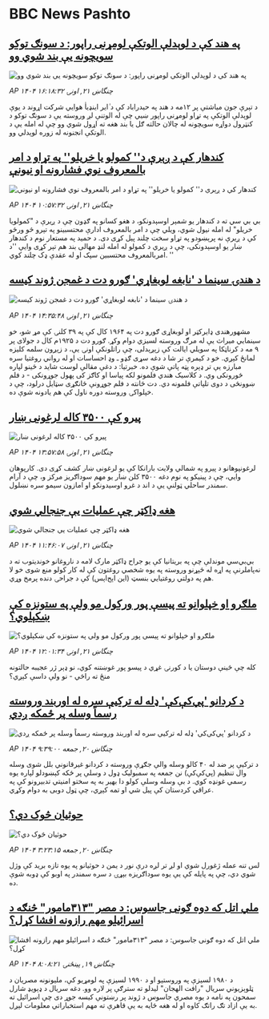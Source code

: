 # BBC News Pashto## [په هند کې د لوېدلې الوتکې لومړنی راپور: د سونګ توکو سویچونه یې بند شوي وو](https://www.bbc.com/pashto/articles/c056dzvn1zyo?at_campaign=githubrss)![په هند کې د لوېدلې الوتکې لومړنی راپور: د سونګ توکو سویچونه یې بند شوي وو](https://ichef.bbci.co.uk/ace/ws/240/cpsprodpb/784a/live/0e89d420-5f0e-11f0-960d-e9f1088a89fe.jpg)_AP ۱۴۰۴ چنگاښ ۲۱, اونۍ ۱۶:۱۸:۳۲_د تېرې جون میاشتې پر ۱۲مه د هند په حیدراباد کې د ٰایر اینډیاٰ هوايي شرکت اړوند د یوې لوېدلې الوتکې په تړاو لومړنی راپور ښيي چې له الوتنې لږ وروسته یې د سونګ توکو د کنټرول دواړه سویچونه له چالان حالته ګل یا بند هغه ته اړول شوي وو چې له امله یې د الوتکې انجنونه له زوره لوېدلي وو.## [کندهار کې د ږېرې د'' کمولو یا خریلو''  په تړاو د امر بالمعروف نوي فشارونه او نیونې](https://www.bbc.com/pashto/articles/c9w1nnqjwjvo?at_campaign=githubrss)![کندهار کې د ږېرې د'' کمولو یا خریلو''  په تړاو د امر بالمعروف نوي فشارونه او نیونې](https://ichef.bbci.co.uk/ace/ws/240/cpsprodpb/d13f/live/5f5db880-5e69-11f0-a633-790fe0633fd6.jpg)_AP ۱۴۰۴ چنگاښ ۲۱, اونۍ ۱۰:۵۷:۳۲_بي بي سي ته د کندهار یو شمېر اوسېدونکو، د هغو کسانو په ګډون چې د ږیرې د "کمولویا خریلو" له امله نیول شوي، ویلي چې د امر بالمعروف ادارې محتسبینو په تېرو څو ورځو کې د ږیرې نه پرېښودو په تړاو سخت چلند پیل کړی دی.
د حمید په مستعار نوم د کندهار ښار یو اوسېدونکی، چې د ږیري د کمولو له امله لنډ مهالی بند هم تېر کړی وایې ''د  امربالمعروف محتسبین سپک او له عقدې ډک چلند کوي. ''## [د هندۍ سینما د 'نابغه لوبغاړي' ګورو دت د غمجن ژوند کیسه](https://www.bbc.com/pashto/articles/cjrlqjl4n33o?at_campaign=githubrss)![د هندۍ سینما د 'نابغه لوبغاړي' ګورو دت د غمجن ژوند کیسه](https://ichef.bbci.co.uk/ace/ws/240/cpsprodpb/7916/live/66dfb7b0-5f2d-11f0-a40e-a1af2950b220.jpg)_AP ۱۴۰۴ چنگاښ ۲۱, اونۍ ۱۴:۳۵:۴۸_مشهورهندی ډایرکټر او لوبغاړی ګورو دت په ۱۹۶۴ کال کې په ۳۹ کلنۍ کې مړ شو، خو سینمايي میراث یې له مرګ وروسته لسیزي دوام وکړ.
ګورو دت د ۱۹۲۵م کال د جولای پر ۹ مه د کرناټکا په سویلي ایالت کې زېږېدلی، چې راتلونکې اونۍ یې، د زېږون سلمه کلیزه لمانځ کېږي. خو د کیمرې تر شا د دغه سړی ګډو ـ وډ احساسات او له رواني روغتیا سره مبارزه یې تر ډېره پټه پاتې شوې ده.
خبرتیا: د دغې مقالې لوست شاید د ځينو لپاره ځورونکی وي.
د کلاسیک هندي فلمونو لکه پیاسا او کاګز کی پھول جوړونکی - د فلم ښوونځی د دوی تلپاتې فلمونه دي. دت ځانته د فلم جوړونې  ځانګړی سټایل درلود، چې د خپلواکۍ وروسته دوره ناول کې هم یادونه شوې ده.## [پیرو کې ۳۵۰۰ کاله لرغونی ښار  ](https://www.bbc.com/pashto/articles/cx2v4j50195o?at_campaign=githubrss)![پیرو کې ۳۵۰۰ کاله لرغونی ښار  ](https://ichef.bbci.co.uk/ace/ws/240/cpsprodpb/677c/live/3bb7a2f0-5f23-11f0-b5c5-012c5796682d.jpg)_AP ۱۴۰۴ چنگاښ ۲۱, اونۍ ۱۳:۵۷:۵۸_لرغونپوهانو د پیرو په شمالي ولایت بارانکا کې یو لرغونی ښار کشف کړی دی.
کارپوهان وايي، چې د پینیکو په نوم دغه ۳۵۰۰ کلن ښار یو مهم سوداګریز مرکز و، چې د آرام سمندر ساحلي ټولنې یې د اند د غرو اوسیدونکو او امازون سیمو سره نښلول.## [هغه ډاکټر چې عملیات یې جنجالي شوي](https://www.bbc.com/pashto/articles/c93kjv9je7no?at_campaign=githubrss)![هغه ډاکټر چې عملیات یې جنجالي شوي](https://ichef.bbci.co.uk/ace/ws/240/cpsprodpb/dacf/live/28f700c0-5e56-11f0-a40e-a1af2950b220.jpg)_AP ۱۴۰۴ چنگاښ ۲۱, اونۍ ۱۱:۴۶:۰۷_بي‌بي‌سي موندلې چې  په بریتانیا کې یو جراح ډاکټر مارک لامه د ناروغانو خوندیتوب ته د نه‌پاملرنې په اړه له څېړنو وروسته په یوه شخصي روغتون کې له کار کولو منع شوی خو لا هم په دولتي روغتیايي بنسټ (این اېج‌اېس) کې د جراحۍ دنده پرمخ وړي.## [ملګرو او خپلوانو ته پیسې پور ورکول مو ولې په ستونزه کې ښکېلوي؟](https://www.bbc.com/pashto/articles/cly8n0ryle4o?at_campaign=githubrss)![ملګرو او خپلوانو ته پیسې پور ورکول مو ولې په ستونزه کې ښکېلوي؟](https://ichef.bbci.co.uk/ace/ws/240/cpsprodpb/a811/live/f85de600-5cd8-11f0-b5c5-012c5796682d.jpg)_AP ۱۴۰۴ چنگاښ ۲۱, اونۍ ۱۲:۰۱:۳۴_کله چې ځینې دوستان یا د کورنۍ غړي د پیسو پور غوښتنه کوي، نو ډېر ژر عجیبه حالتونه منځ ته راځي - نو ولې داسې کېږي؟## [د کردانو 'پي‌کې‌کې' ډله له ترکیې سره له اوربند وروسته رسماً وسله پر ځمکه ږدي](https://www.bbc.com/pashto/articles/c70rnjjzjyxo?at_campaign=githubrss)![د کردانو 'پي‌کې‌کې' ډله له ترکیې سره له اوربند وروسته رسماً وسله پر ځمکه ږدي](https://ichef.bbci.co.uk/ace/ws/240/cpsprodpb/2ccb/live/908cd1a0-5e39-11f0-960d-e9f1088a89fe.jpg)_AP ۱۴۰۴ چنگاښ ۲۰, جمعه ۹:۳۹:۰۰_د ترکیې پر ضد له ۴۰ کالو وسله والې جګړې وروسته د کردانو غیرقانوني بلل شوی وسله وال تنظیم (پي‌کې‌کې) نن جمعه په سمبولیک ډول د وسلې پر ځکه کېښودلو لپاره یوه رسمي غونډه کوي. 
د بې وسله وسلې کولو دا بهیر به په سختو امنیتي تدبیرونو کې په عراقي کردستان کې پیل شي او تمه کېږي، چې ټول دوبی به دوام وکړي.## [حوثیان څوک دي؟](https://www.bbc.com/pashto/articles/c0l4jn3213go?at_campaign=githubrss)![حوثیان څوک دي؟](https://ichef.bbci.co.uk/ace/ws/240/cpsprodpb/496e/live/5a900cd0-5e06-11f0-a40e-a1af2950b220.png)_AP ۱۴۰۴ چنگاښ ۲۰, جمعه ۳:۲۳:۱۵_لس تنه عمله ژغورل شوي او لږ تر لږه درې نور د یمن د حوثیانو په یوه تازه برید کې وژل شوي دي، چې په پایله کې یې یوه سوداګریزه بېړۍ د سره سمندر په اوبو کې ډوبه شوې ده.## [ملي اتل که دوه ګونی جاسوس: د مصر "۳۱۳مامور" څنګه د اسرائیلو مهم رازونه افشا کړل؟](https://www.bbc.com/pashto/articles/c4gerjjleldo?at_campaign=githubrss)![ملي اتل که دوه ګونی جاسوس: د مصر "۳۱۳مامور" څنګه د اسرائیلو مهم رازونه افشا کړل؟](https://ichef.bbci.co.uk/ace/ws/233/cpsprodpb/9471/live/638e0260-5cc1-11f0-a40e-a1af2950b220.png)_AP ۱۴۰۴ چنگاښ ۱۹, پينځنۍ ۸:۰۸:۲۱_د ۱۹۸۰ لسیزې په وروستیو او د ۱۹۹۰ لسیزې په لومړیو کې، ملیونونه مصریان د ټلوېزیوني سریال "رافت الهجان" لیدلو ته سترګې پر لاره وو.
 دغه سریال د ډېویډ شارل سمحون په نامه د یوه مصري جاسوس د ژوند پر رښتونې کیسه جوړ دی چې اسرائیل ته به یې ازاد تګ راتګ کاوه او له هغه ځایه به یې قاهرې ته مهم استخباراتي معلومات لېږل.